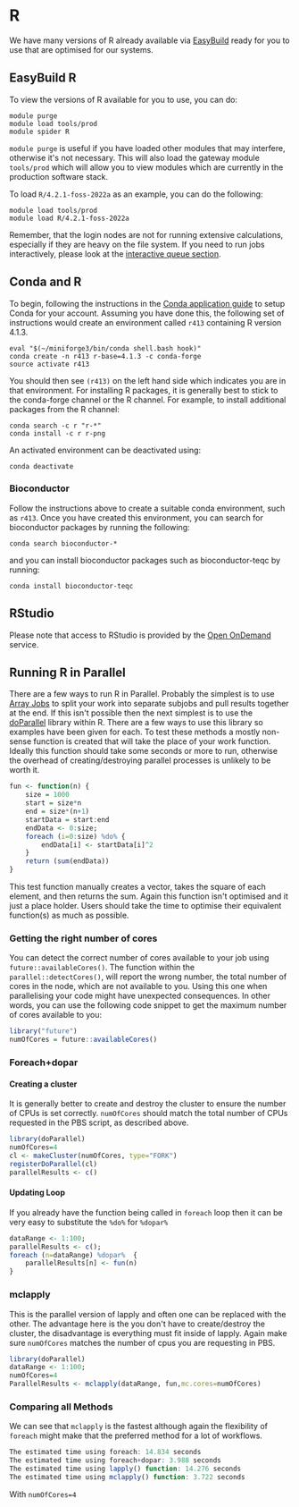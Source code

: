 # R

We have many versions of R already available via [EasyBuild](../easybuild.md) ready for you to use that are optimised for our systems.

## EasyBuild R

To view the versions of R available for you to use, you can do:

```console
module purge
module load tools/prod
module spider R
```

`module purge` is useful if you have loaded other modules that may interfere, otherwise it's not necessary. This will also load the gateway module `tools/prod` which will allow you to view modules which are currently in the production software stack.

To load `R/4.2.1-foss-2022a` as an example, you can do the following:

```console
module load tools/prod
module load R/4.2.1-foss-2022a
```

Remember, that the login nodes are not for running extensive calculations, especially if they are heavy on the file system. If you need to run jobs interactively, please look at the [interactive queue section](../../queues/job-sizing-guidance.md#interactive).

## Conda and R
To begin, following the instructions in the [Conda application guide](./conda.md) to setup Conda for your account. Assuming you have done this, the following set of instructions would create an environment called `r413` containing R version 4.1.3.

```console
eval "$(~/miniforge3/bin/conda shell.bash hook)"
conda create -n r413 r-base=4.1.3 -c conda-forge
source activate r413
```

You should then see `(r413)` on the left hand side which indicates you are in that environment. For installing R packages, it is generally best to stick to the conda-forge channel or the R channel. For example, to install additional packages from the R channel:

```console
conda search -c r "r-*" 
conda install -c r r-png 
```

An activated environment can be deactivated using:

```console
conda deactivate
```

### Bioconductor

Follow the instructions above to create a suitable conda environment, such as `r413`. Once you have created this environment, you can search for bioconductor packages by running the following:

```console
conda search bioconductor-*
```

and you can install bioconductor packages such as bioconductor-teqc by running:

```console
conda install bioconductor-teqc
```

## RStudio

Please note that access to RStudio is provided by the [Open OnDemand](./openondemand.md) service.

## Running R in Parallel

There are a few ways to run R in Parallel. Probably the simplest is to use [Array Jobs](../../queues/array-jobs.md) to split your work into separate subjobs and pull results together at the end. If this isn't possible then the next simplest is to use the [doParallel](https://cran.r-project.org/web/packages/doParallel/index.html) library within R. There are a few ways to use this library so examples have been given for each. To test these methods a mostly non-sense function is created that will take the place of your work function. Ideally this function should take some seconds or more to run, otherwise the overhead of creating/destroying parallel processes is unlikely to be worth it.

```R
fun <- function(n) {
    size = 1000
    start = size*n
    end = size*(n+1)
    startData = start:end
    endData <- 0:size;
    foreach (i=0:size) %do% {
        endData[i] <- startData[i]^2
    }
    return (sum(endData))
}
```

This test function manually creates a vector, takes the square of each element, and then returns the sum. Again this function isn't optimised and it just a place holder. Users should take the time to optimise their equivalent function(s) as much as possible.

### Getting the right number of cores

You can detect the correct number of cores available to your job using `future::availableCores()`. The function within the `parallel::detectCores()`, will report the wrong number, the total number of cores in the node, which are not available to you. Using this one when parallelising your code might have unexpected consequences. In other words, you can use the following code snippet to get the maximum number of cores available to you:

```R
library("future")
numOfCores = future::availableCores()
```

### Foreach+dopar

#### Creating a cluster

It is generally better to create and destroy the cluster to ensure the number of CPUs is set correctly. `numOfCores` should match the total number of CPUs requested in the PBS script, as described above. 

```R
library(doParallel)
numOfCores=4
cl <- makeCluster(numOfCores, type="FORK")
registerDoParallel(cl)
parallelResults <- c()
```

#### Updating Loop

If you already have the function being called in `foreach` loop then it can be very easy to substitute the `%do%` for `%dopar%`

```R
dataRange <- 1:100;
parallelResults <- c();
foreach (n=dataRange) %dopar%  {
    parallelResults[n] <- fun(n)
}
```

### mclapply
This is the parallel version of lapply and often one can be replaced with the other. The advantage here is the you don't have to create/destroy the cluster, the disadvantage is everything must fit inside of lapply. Again make sure `numOfCores` matches the number of cpus you are requesting in PBS.

```R
library(doParallel)
dataRange <- 1:100;
numOfCores=4
ParallelResults <- mclapply(dataRange, fun,mc.cores=numOfCores)
```

### Comparing all Methods

We can see that `mclapply` is the fastest although again the flexibility of `foreach` might make that the preferred method for a lot of workflows.

```R
The estimated time using foreach: 14.834 seconds
The estimated time using foreach+dopar: 3.988 seconds
The estimated time using lapply() function: 14.276 seconds
The estimated time using mclapply() function: 3.722 seconds
```

With `numOfCores=4`

